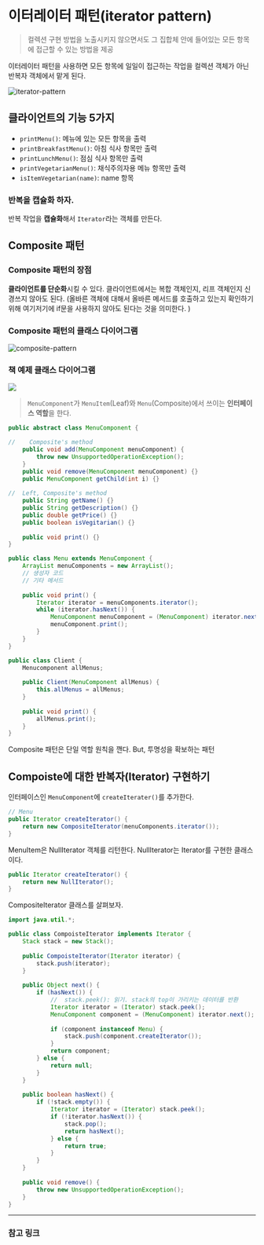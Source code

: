 # 이터레이터 패턴(iterator pattern)
> 컬렉션 구현 방법을 노출시키지 않으면서도 그 집합체 안에 들어있는 
> 모든 항목에 접근할 수 있는 방법을 제공


이터레이터 패턴을 사용하면 모든 항목에 일일이 접근하는 작업을 컬렉션 객체가 아닌 반복자 객체에서 맡게 된다.
 
![iterator-pattern](https://user-images.githubusercontent.com/37353837/70488790-2707d080-1b3d-11ea-9446-da4ed755f22b.png)


## 클라이언트의 기능 5가지

- `printMenu()`: 메뉴에 있는 모든 항목을 출력
- `printBreakfastMenu()`: 아침 식사 항목만 출력
- `printLunchMenu()`: 점심 식사 항목만 출력
- `printVegetarianMenu()`:  채식주의자용 메뉴 항목만 출력
- `isItemVegetarian(name)`: name 항목



### 반복을 캡슐화 하자.
반복 작업을 **캡슐화**해서 `Iterator`라는 객체를 만든다.




## Composite 패턴
### Composite 패턴의 장점
**클라이언트를 단순화**시킬 수 있다.
클라이언트에서는 복합 객체인지, 리프 객체인지 신경쓰지 않아도 된다.
(올바른 객체에 대해서 올바른 메서드를 호출하고 있는지 확인하기 위해 여기저기에 if문을 사용하지 않아도 된다는 것을 의미한다. )
            
            
### Composite 패턴의 클래스 다이어그램
![composite-pattern](https://user-images.githubusercontent.com/37353837/70488796-28d19400-1b3d-11ea-8f7d-b1be63897803.png)


### 책 예제 클래스 다이어그램
![](https://user-images.githubusercontent.com/37353837/70488799-2a9b5780-1b3d-11ea-89f7-ef52a173191c.png)
      
> `MenuComponent`가 `MenuItem`(Leaf)와 `Menu`(Composite)에서 쓰이는 **인터페이스 역할**을 한다.

```java
public abstract class MenuComponent {

//    Composite's method 
    public void add(MenuComponent menuComponent) {
        throw new UnsupportedOperationException();
    }
    public void remove(MenuComponent menuComponent) {}
    public MenuComponent getChild(int i) {}
    
//  Left, Composite's method    
    public String getName() {}
    public String getDescription() {}
    public double getPrice() {}
    public boolean isVegitarian() {}
    
    public void print() {}
}
```

```java
public class Menu extends MenuComponent {
    ArrayList menuComponents = new ArrayList();
    // 생성자 코드
    // 기타 메서드
    
    public void print() {
        Iterator iterator = menuComponents.iterator();
        while (iterator.hasNext()) {
            MenuComponent menuComponent = (MenuComponent) iterator.next();
            menuComponent.print();
        }
    }
}
```
```java
public class Client {
    Menucomponent allMenus;
    
    public Client(MenuComponent allMenus) {
        this.allMenus = allMenus;
    }
    
    public void print() {
        allMenus.print();
    }
}
```

Composite 패턴은 단일 역할 원칙을 깬다. But, 투명성을 확보하는 패턴

## Compoiste에 대한 반복자(Iterator) 구현하기
인터페이스인 `MenuComponent`에 `createIterater()`를 추가한다. 

```java
// Menu
public Iterator createIterator() {
    return new CompositeIterator(menuComponents.iterator());
}
```
MenuItem은 NullIterator 객체를 리턴한다.
NullIterator는 Iterator를 구현한 클래스이다.
```java
public Iterator createIterator() {
    return new NullIterator();
}
```

CompositeIterator 클래스를 살펴보자. 

```java
import java.util.*;

public class CompoisteIterator implements Iterator {
    Stack stack = new Stack();
    
    public CompoisteIterator(Iterator iterator) {
        stack.push(iterator);
    }
    
    public Object next() {
        if (hasNext()) {
            //  stack.peek(): 읽기. stack의 top이 가리키는 데이터를 반환
            Iterator iterator = (Iterator) stack.peek();
            MenuComponent component = (MenuComponent) iterator.next();
            
            if (component instanceof Menu) {
                stack.push(component.createIterator());
            } 
            return component;
        } else {
            return null;
        }
    }
        
    public boolean hasNext() {
        if (!stack.empty()) {
            Iterator iterator = (Iterator) stack.peek();
            if (!iterator.hasNext()) {
                stack.pop();
                return hasNext();            
            } else {
                return true;
            }
        }
    }
    
    public void remove() {
        throw new UnsupportedOperationException();
    }
}
```





---
### 참고 링크
[이터레이터 패턴 (iterator pattern)- 정리정리정리]: https://jusungpark.tistory.com/25
[Head First : Design Patterns - 제9장 Iterator 와 Composite 패턴]: https://secretroute.tistory.com/entry/Head-First-Design-Patterns-%EC%A0%9C9%EC%9E%A5-Iterator-%EC%99%80-Composite-%ED%8C%A8%ED%84%B4
